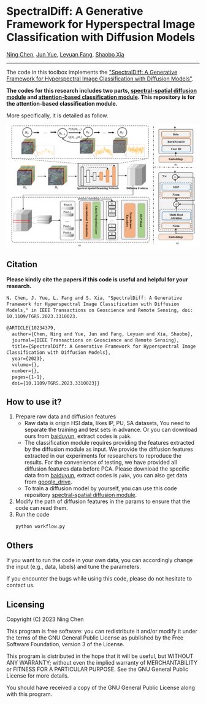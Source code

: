 # SpectralDiff: A Generative Framework for Hyperspectral Image Classification with Diffusion Models

[Ning Chen](), [Jun Yue](), [Leyuan Fang](), [Shaobo Xia]()
___________

The code in this toolbox implements the ["SpectralDiff: A Generative Framework for Hyperspectral Image Classification with Diffusion Models"](https://ieeexplore.ieee.org/document/10234379). 

**The codes for this research includes two parts, [spectral-spatial diffusion module](https://github.com/chenning0115/spectraldiff_diffusion/) and [attention-based classification module](https://github.com/chenning0115/SpectralDiff#spectraldiff). This repository is for the attention-based classification module.**

More specifically, it is detailed as follow.

![alt text](./framework.png)

Citation
---------------------

**Please kindly cite the papers if this code is useful and helpful for your research.**

```
N. Chen, J. Yue, L. Fang and S. Xia, "SpectralDiff: A Generative Framework for Hyperspectral Image Classification with Diffusion Models," in IEEE Transactions on Geoscience and Remote Sensing, doi: 10.1109/TGRS.2023.3310023.

```

```
@ARTICLE{10234379,
  author={Chen, Ning and Yue, Jun and Fang, Leyuan and Xia, Shaobo},
  journal={IEEE Transactions on Geoscience and Remote Sensing}, 
  title={SpectralDiff: A Generative Framework for Hyperspectral Image Classification with Diffusion Models}, 
  year={2023},
  volume={},
  number={},
  pages={1-1},
  doi={10.1109/TGRS.2023.3310023}}

```


How to use it?
---------------------
1. Prepare raw data and diffusion features
   * Raw data is origin HSI data, likes IP, PU, SA datasets, You need to separate the training and test sets in advance. Or you can download ours from [baiduyun](https://pan.baidu.com/s/19-YNNIjQxEOz-gl3vCLuDg), extract codes is ```pabk```.
   * The classification module requires providing the features extracted by the diffusion module as input. We provide the diffusion features extracted in our experiments for researchers to reproduce the results. For the convenience of testing, we have provided all diffusion features data before PCA. Please download the specific data from [baiduyun](https://pan.baidu.com/s/19-YNNIjQxEOz-gl3vCLuDg), extract codes is ```pabk```, you can also get data from [google_drive](https://drive.google.com/drive/folders/10n7MmQRbIh-fpmIIFVtQk17QlXq-kBAo?usp=drive_link).
   * To train a diffusion model by yourself, you can use this code repository [spectral-spatial diffusion module](https://github.com/chenning0115/spectraldiff_diffusion/). 
2. Modify the path of diffusion features in the params to ensure that the code can read them.
3. Run the code
   ```
   python workflow.py
   ```

Others
----------------------
If you want to run the code in your own data, you can accordingly change the input (e.g., data, labels) and tune the parameters.

If you encounter the bugs while using this code, please do not hesitate to contact us.

Licensing
---------

Copyright (C) 2023 Ning Chen

This program is free software: you can redistribute it and/or modify it under the terms of the GNU General Public License as published by the Free Software Foundation, version 3 of the License.

This program is distributed in the hope that it will be useful, but WITHOUT ANY WARRANTY; without even the implied warranty of MERCHANTABILITY or FITNESS FOR A PARTICULAR PURPOSE. See the GNU General Public License for more details.

You should have received a copy of the GNU General Public License along with this program.

